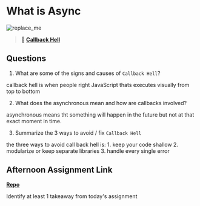 # What is Async

![replace_me](https://codeworks.blob.core.windows.net/public/assets/img/illustrations/placeholder.svg)

> **📖 [Callback Hell](https://codeworksacademy.com/fs-student-guide/resources/wk4/01-Callbacks)**

## Questions

1. What are some of the signs and causes of `Callback Hell`?

callback hell is when people right JavaScript thats executes visually from top to bottom

2. What does the asynchronous mean and how are callbacks involved?

asynchronous means tht something will happen in the future but not at that exact moment in time.

3. Summarize the 3 ways to avoid / fix `Callback Hell`

the three ways to avoid call back hell is:
    1. keep your code shallow
    2. modularize or keep separate libraries
    3. handle every single error  


## Afternoon Assignment Link

**[Repo](https://github.com/alldaynik/<ASSIGNMENT_REPO>)**

Identify at least 1 takeaway from today's assignment
